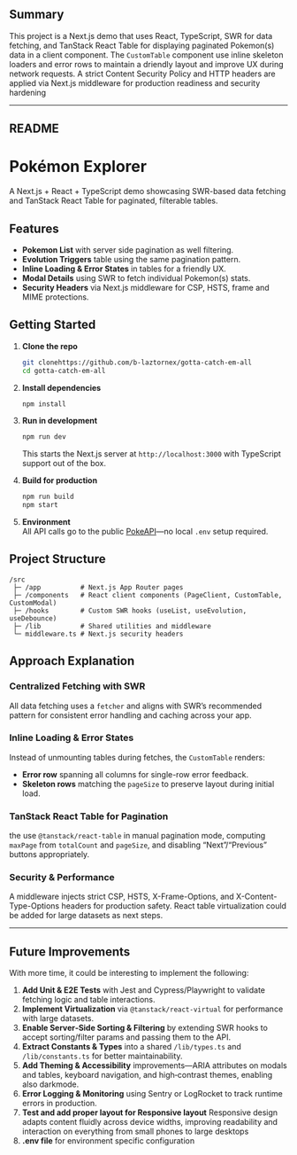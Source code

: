 ## Summary

This project is a Next.js demo that uses React, TypeScript, SWR for data fetching, and TanStack React Table for displaying paginated Pokemon(s) data in a client component. The `CustomTable` component use inline skeleton loaders and error rows to maintain a driendly layout and improve UX during network requests. A strict Content Security Policy and HTTP headers are applied via Next.js middleware for production readiness and security hardening

---

## README

# Pokémon Explorer

A Next.js + React + TypeScript demo showcasing SWR-based data fetching and TanStack React Table for paginated, filterable tables.

## Features

- **Pokemon List** with server side pagination as well filtering.
- **Evolution Triggers** table using the same pagination pattern.
- **Inline Loading & Error States** in tables for a friendly UX.
- **Modal Details** using SWR to fetch individual Pokemon(s) stats.
- **Security Headers** via Next.js middleware for CSP, HSTS, frame and MIME protections.

## Getting Started

1. **Clone the repo**

   ```bash
   git clonehttps://github.com/b-laztornex/gotta-catch-em-all
   cd gotta-catch-em-all
   ```

2. **Install dependencies**

   ```bash
   npm install
   ```

3. **Run in development**

   ```bash
   npm run dev
   ```

   This starts the Next.js server at `http://localhost:3000` with TypeScript support out of the box.

4. **Build for production**

   ```bash
   npm run build
   npm start
   ```

5. **Environment**  
   All API calls go to the public [PokeAPI](https://pokeapi.co/)—no local `.env` setup required.

## Project Structure

```
/src
 ├─ /app          # Next.js App Router pages
 ├─ /components   # React client components (PageClient, CustomTable, CustomModal)
 ├─ /hooks        # Custom SWR hooks (useList, useEvolution, useDebounce)
 ├─ /lib          # Shared utilities and middleware
 └─ middleware.ts # Next.js security headers
```

## Approach Explanation

### Centralized Fetching with SWR

All data fetching uses a `fetcher` and aligns with SWR’s recommended pattern for consistent error handling and caching across your app.

### Inline Loading & Error States

Instead of unmounting tables during fetches, the `CustomTable` renders:

- **Error row** spanning all columns for single-row error feedback.
- **Skeleton rows** matching the `pageSize` to preserve layout during initial load.

### TanStack React Table for Pagination

the use `@tanstack/react-table` in manual pagination mode, computing `maxPage` from `totalCount` and `pageSize`, and disabling “Next”/“Previous” buttons appropriately.

### Security & Performance

A middleware injects strict CSP, HSTS, X-Frame-Options, and X-Content-Type-Options headers for production safety. React table virtualization could be added for large datasets as next steps.

---

## Future Improvements

With more time, it could be interesting to implement the following:

1. **Add Unit & E2E Tests** with Jest and Cypress/Playwright to validate fetching logic and table interactions.
2. **Implement Virtualization** via `@tanstack/react-virtual` for performance with large datasets.
3. **Enable Server‑Side Sorting & Filtering** by extending SWR hooks to accept sorting/filter params and passing them to the API.
4. **Extract Constants & Types** into a shared `/lib/types.ts` and `/lib/constants.ts` for better maintainability.
5. **Add Theming & Accessibility** improvements—ARIA attributes on modals and tables, keyboard navigation, and high‑contrast themes, enabling also darkmode.
6. **Error Logging & Monitoring** using Sentry or LogRocket to track runtime errors in production.
7. **Test and add proper layout for Responsive layout** Responsive design adapts content fluidly across device widths, improving readability and interaction on everything from small phones to large desktops
8. **.env file** for environment specific configuration
